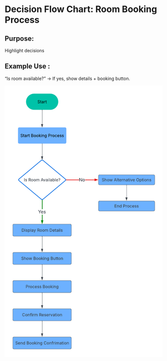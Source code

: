 # Decision Flow Chart: Room Booking Process

## Purpose: 

Highlight decisions

## Example Use : 

“Is room available?” → If yes, show details + booking button.

<img src="./Decisionflowhart.png" alt="system Flow Chart"/>